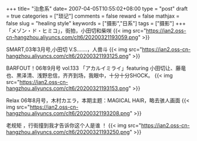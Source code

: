 +++
title= "治愈系"
date= 2007-04-05T10:55:02+08:00
type = "post"
draft = true
categories = ["琐记"]
comments = false
reward = false
mathjax = false
slug = "healing style"
keywords = ["摄影","日系"]
tags = ["摄影"]
+++
「メゾン・ド・ヒミコ」，街拍，小田切和柴咲
{{< img src="https://ian2.oss-cn-hangzhou.aliyuncs.com/clt6/20200321193059.png" >}}

SMART,03年3月号,小田切 V.S.……，人兽斗
{{< img src="https://ian2.oss-cn-hangzhou.aliyuncs.com/clt6/20200321193125.png" >}}
<!--more-->
BARFOUT！06年9月号 vol.133
「アカルイミライ」featuring 小田切让、藤竜也、黒泽清、浅野忠信，齐齐到场，我眼中，十分十分SHOCK。
{{< img src="https://ian2.oss-cn-hangzhou.aliyuncs.com/clt6/20200321193153.png" >}}

Relax 06年8月号，木村カエラ，本期主题：MAGICAL HAIR，略去骇人画面
{{< img src="https://ian2.oss-cn-hangzhou.aliyuncs.com/clt6/20200321193208.png" >}}

老规矩 ，行街撞到我才告诉你这个人是谁 ！
{{< img src="https://ian2.oss-cn-hangzhou.aliyuncs.com/clt6/20200321193250.png" >}}
